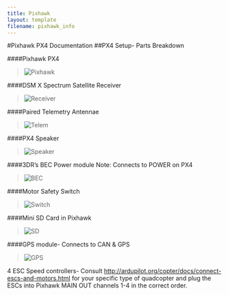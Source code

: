 ```yaml
---
title: Pixhawk
layout: template
filename: pixhawk_info
---
```


#Pixhawk PX4 Documentation
##PX4 Setup- Parts Breakdown

####Pixhawk PX4 
>![Pixhawk](https://github.com/olinrobotics/olinrobotics.github.io/blob/master/images/Pixhawk.png)

####DSM X Spectrum Satellite Receiver
>![Receiver](https://github.com/olinrobotics/olinrobotics.github.io/blob/master/images/Receiver.jpg)

####Paired Telemetry Antennae
>![Telem](https://github.com/olinrobotics/olinrobotics.github.io/blob/master/images/Telem.jpg)

####PX4 Speaker
>![Speaker](https://github.com/olinrobotics/olinrobotics.github.io/blob/master/images/Speaker.jpg)

####3DR’s BEC Power module
Note: Connects to POWER on PX4
>![BEC](https://github.com/olinrobotics/olinrobotics.github.io/blob/master/images/BEC.png)

####Motor Safety Switch
>![Switch](https://github.com/olinrobotics/olinrobotics.github.io/blob/master/images/Switch.png)

####Mini SD Card in Pixhawk
>![SD](https://github.com/olinrobotics/olinrobotics.github.io/blob/master/images/SD.png)

####GPS module- Connects to CAN & GPS
>![GPS](https://github.com/olinrobotics/olinrobotics.github.io/blob/master/images/GPS.png)
 
4 ESC Speed controllers- Consult http://ardupilot.org/copter/docs/connect-escs-and-motors.html for your specific type of quadcopter and plug the ESCs into Pixhawk MAIN OUT channels 1-4 in the correct order.
